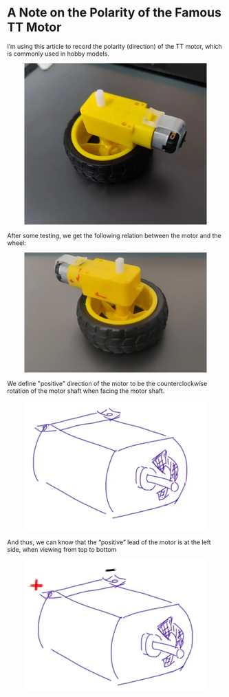 # A Note on the Polarity of the Famous TT Motor

I’m using this article to record the polarity (direction) of the TT motor, which is commonly used in hobby models.

<figure><img src="../.gitbook/assets/image (3) (4) (1).png" alt=""><figcaption></figcaption></figure>

After some testing, we get the following relation between the motor and the wheel:

<figure><img src="../.gitbook/assets/image (5) (1) (1) (2) (1).png" alt=""><figcaption></figcaption></figure>

We define "positive" direction of the motor to be the counterclockwise rotation of the motor shaft when facing the motor shaft.

<figure><img src="../.gitbook/assets/image (146).png" alt=""><figcaption></figcaption></figure>

And thus, we can know that the “positive” lead of the motor is at the left side, when viewing from top to bottom

<figure><img src="../.gitbook/assets/image (145).png" alt=""><figcaption></figcaption></figure>
